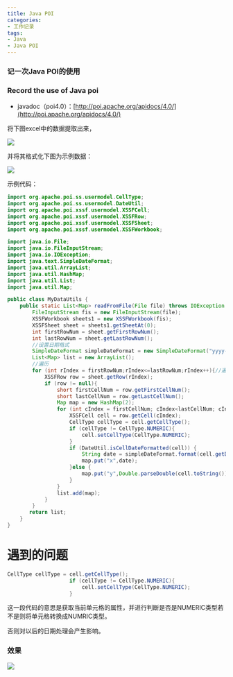 ```yaml
---
title: Java POI
categories:
- 工作记录
tags:
- Java
- Java POI
---
```


### 记一次Java POI的使用

<!-- more -->

### Record the use of Java poi

- javadoc（poi4.0）：[http://poi.apache.org/apidocs/4.0/](http://poi.apache.org/apidocs/4.0/)

将下图excel中的数据提取出来，

![](https://cdn.jsdelivr.net/gh/lbwdada/Mybolg_img/image-20210610140933156.png)

并将其格式化下图为示例数据：

![](https://cdn.jsdelivr.net/gh/lbwdada/Mybolg_img/image-20210610141146696.png)

示例代码：

```java
import org.apache.poi.ss.usermodel.CellType;
import org.apache.poi.ss.usermodel.DateUtil;
import org.apache.poi.xssf.usermodel.XSSFCell;
import org.apache.poi.xssf.usermodel.XSSFRow;
import org.apache.poi.xssf.usermodel.XSSFSheet;
import org.apache.poi.xssf.usermodel.XSSFWorkbook;

import java.io.File;
import java.io.FileInputStream;
import java.io.IOException;
import java.text.SimpleDateFormat;
import java.util.ArrayList;
import java.util.HashMap;
import java.util.List;
import java.util.Map;

public class MyDataUtils {
    public static List<Map> readFromFile(File file) throws IOException {
        FileInputStream fis = new FileInputStream(file);
        XSSFWorkbook sheets1 = new XSSFWorkbook(fis);
        XSSFSheet sheet = sheets1.getSheetAt(0);
        int firstRowNum = sheet.getFirstRowNum();
        int lastRowNum = sheet.getLastRowNum();
        //设置日期格式
        SimpleDateFormat simpleDateFormat = new SimpleDateFormat("yyyy-MM-dd HH:mm:ss");
        List<Map> list = new ArrayList();
        //遍历
        for (int rIndex = firstRowNum;rIndex<=lastRowNum;rIndex++){//遍历行
            XSSFRow row = sheet.getRow(rIndex);
            if (row != null){
                short firstCellNum = row.getFirstCellNum();
                short lastCellNum = row.getLastCellNum();
                Map map = new HashMap(2);
                for (int cIndex = firstCellNum; cIndex<lastCellNum; cIndex++){//遍历单元格
                    XSSFCell cell = row.getCell(cIndex);
                    CellType cellType = cell.getCellType();
                    if (cellType != CellType.NUMERIC){
                        cell.setCellType(CellType.NUMERIC);
                    }
                    if (DateUtil.isCellDateFormatted(cell)) {
                        String date = simpleDateFormat.format(cell.getDateCellValue());
                        map.put("x",date);
                    }else {
                        map.put("y",Double.parseDouble(cell.toString()));
                    }
                }
                list.add(map);
            }
        }
       return list;
    }
}
```

# 遇到的问题

```java
CellType cellType = cell.getCellType();
                    if (cellType != CellType.NUMERIC){
                        cell.setCellType(CellType.NUMERIC);
                    }
```

这一段代码的意思是获取当前单元格的属性，并进行判断是否是NUMERIC类型若不是则将单元格转换成NUMRIC类型。

否则对以后的日期处理会产生影响。



### 效果

![](https://cdn.jsdelivr.net/gh/lbwdada/Mybolg_img/20210701172034.png)

